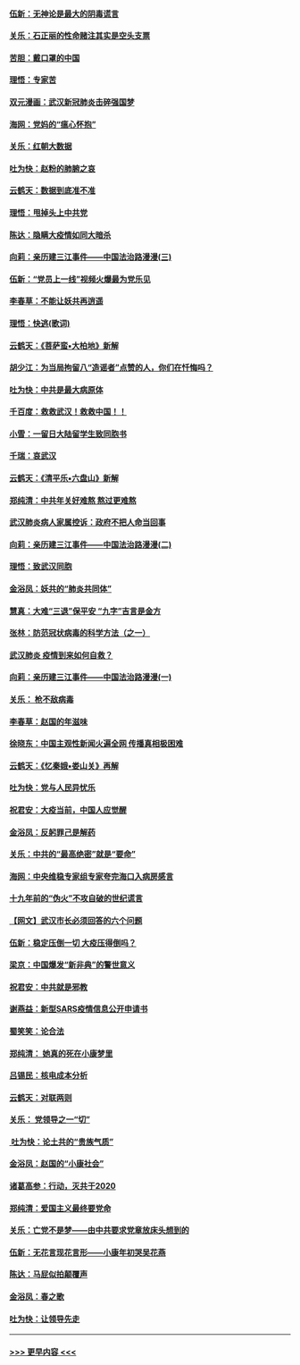 #### [伍新：无神论是最大的阴毒谎言](../pages/nsc993/n11846129.md?t=02062055) 
#### [关乐：石正丽的性命赌注其实是空头支票](../pages/nsc993/n11846109.md?t=02062055) 
#### [苦胆：戴口罩的中国](../pages/nsc993/n11845576.md?t=02062055) 
#### [理悟：专家苦](../pages/nsc993/n11845564.md?t=02062055) 
#### [双元漫画：武汉新冠肺炎击碎强国梦](../pages/nsc993/n11843320.md?t=02062055) 
#### [海网：党妈的“瘟心怀抱”](../pages/nsc993/n11840740.md?t=02062055) 
#### [关乐：红朝大数据](../pages/nsc993/n11840675.md?t=02062055) 
#### [吐为快：赵粉的肺腑之哀](../pages/nsc993/n11840618.md?t=02062055) 
#### [云鹤天：数据到底准不准](../pages/nsc993/n11840325.md?t=02062055) 
#### [理悟：甩掉头上中共党](../pages/nsc993/n11838826.md?t=02062055) 
#### [陈达：隐瞒大疫情如同大暗杀](../pages/nsc993/n11838771.md?t=02062055) 
#### [向莉：亲历建三江事件——中国法治路漫漫(三)](../pages/nsc993/n11831825.md?t=02062055) 
#### [伍新：“党员上一线”视频火爆最为党乐见](../pages/nsc993/n11838200.md?t=02062055) 
#### [李春草：不能让妖共再逍遥](../pages/nsc993/n11838102.md?t=02062055) 
#### [理悟：快逃(歌词)](../pages/nsc993/n11838083.md?t=02062055) 
#### [云鹤天：《菩萨蛮▪大柏地》新解](../pages/nsc993/n11838059.md?t=02062055) 
#### [胡少江：为当局拘留八“造谣者”点赞的人，你们在忏悔吗？](../pages/nsc993/n11836801.md?t=02062055) 
#### [吐为快：中共是最大病原体](../pages/nsc993/n11836748.md?t=02062055) 
#### [千百度：救救武汉！救救中国！！](../pages/nsc993/n11836145.md?t=02062055) 
#### [小雪：一留日大陆留学生致同胞书](../pages/nsc993/n11834624.md?t=02062055) 
#### [千瑞：哀武汉](../pages/nsc993/n11833647.md?t=02062055) 
#### [云鹤天：《清平乐▪六盘山》新解](../pages/nsc993/n11833611.md?t=02062055) 
#### [郑纯清：中共年关好难熬 熬过更难熬](../pages/nsc993/n11833489.md?t=02062055) 
#### [武汉肺炎病人家属控诉：政府不把人命当回事](../pages/nsc993/n11833205.md?t=02062055) 
#### [向莉：亲历建三江事件——中国法治路漫漫(二)](../pages/nsc993/n11829102.md?t=02062055) 
#### [理悟：致武汉同胞](../pages/nsc993/n11831522.md?t=02062055) 
#### [金浴凤：妖共的“肺炎共同体”](../pages/nsc993/n11829448.md?t=02062055) 
#### [慧真：大难“三退”保平安 “九字”吉言是金方](../pages/nsc993/n11829501.md?t=02062055) 
#### [张林：防范冠状病毒的科学方法（之一）](../pages/nsc993/n11828618.md?t=02062055) 
#### [武汉肺炎 疫情到来如何自救？](../pages/nsc993/n11827632.md?t=02062055) 
#### [向莉：亲历建三江事件——中国法治路漫漫(一)](../pages/nsc993/n11827190.md?t=02062055) 
#### [关乐： 枪不敌病毒](../pages/nsc993/n11826746.md?t=02062055) 
#### [李春草：赵国的年滋味](../pages/nsc993/n11826321.md?t=02062055) 
#### [徐晓东：中国主观性新闻火遍全网 传播真相极困难](../pages/nsc993/n11826508.md?t=02062055) 
#### [云鹤天：《忆秦娥▪娄山关》再解](../pages/nsc993/n11824682.md?t=02062055) 
#### [吐为快：党与人民异忧乐](../pages/nsc993/n11824660.md?t=02062055) 
#### [祝君安：大疫当前，中国人应觉醒](../pages/nsc993/n11821946.md?t=02062055) 
#### [金浴凤：反躬罪己是解药](../pages/nsc993/n11820280.md?t=02062055) 
#### [关乐：中共的“最高绝密”就是“要命”](../pages/nsc993/n11816946.md?t=02062055) 
#### [海网：中央维稳专家组专家夸完海口入病房感言](../pages/nsc993/n11815138.md?t=02062055) 
#### [十九年前的“伪火”不攻自破的世纪谎言](../pages/nsc993/n11813238.md?t=02062055) 
#### [【网文】武汉市长必须回答的六个问题](../pages/nsc993/n11813848.md?t=02062055) 
#### [伍新：稳定压倒一切 大疫压得倒吗？](../pages/nsc993/n11812634.md?t=02062055) 
#### [梁京：中国爆发“新非典”的警世意义](../pages/nsc993/n11812554.md?t=02062055) 
#### [祝君安：中共就是邪教](../pages/nsc993/n11812431.md?t=02062055) 
#### [谢燕益：新型SARS疫情信息公开申请书](../pages/nsc993/n11808840.md?t=02062055) 
#### [蜀笑笑：论合法](../pages/nsc993/n11808064.md?t=02062055) 
#### [郑纯清： 她真的死在小康梦里](../pages/nsc993/n11806623.md?t=02062055) 
#### [吕锡民：核电成本分析](../pages/nsc993/n11806284.md?t=02062055) 
#### [云鹤天：对联两则](../pages/nsc993/n11805957.md?t=02062055) 
#### [关乐： 党领导之一“切”](../pages/nsc993/n11804505.md?t=02062055) 
#### [ 吐为快：论土共的“贵族气质”](../pages/nsc993/n11804490.md?t=02062055) 
#### [金浴凤：赵国的“小康社会”](../pages/nsc993/n11804452.md?t=02062055) 
#### [诸葛高参：行动，灭共于2020](../pages/nsc993/n11804120.md?t=02062055) 
#### [郑纯清：爱国主义最终要党命](../pages/nsc993/n11802197.md?t=02062055) 
#### [关乐：亡党不是梦——由中共要求党章放床头想到的](../pages/nsc993/n11802156.md?t=02062055) 
#### [伍新：无花言现花言形——小康年初哭吴花燕](../pages/nsc993/n11800044.md?t=02062055) 
#### [陈达：马屁似拍颠覆声](../pages/nsc993/n11800010.md?t=02062055) 
#### [金浴凤：春之歌](../pages/nsc993/n11797687.md?t=02062055) 
#### [吐为快：让领导先走](../pages/nsc993/n11797512.md?t=02062055) 

----
#### [ >>> 更早内容 <<< ](../indexes/nsc993-earlier.md)
